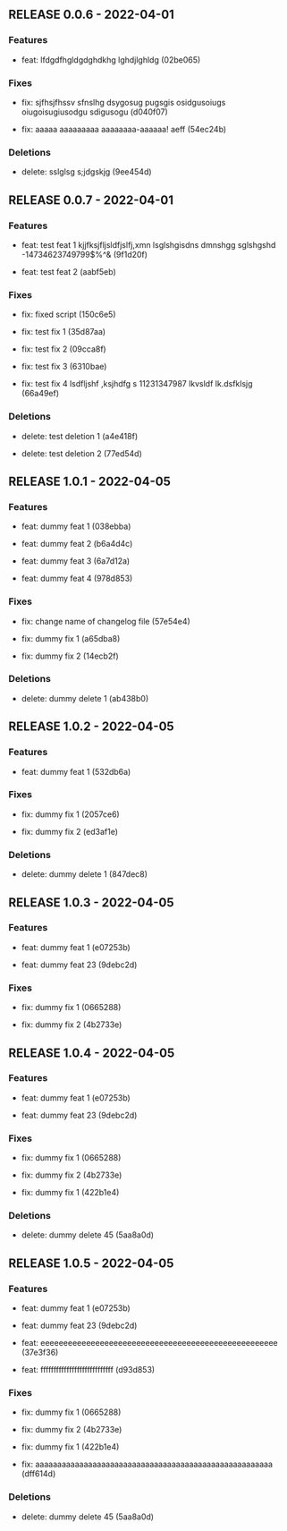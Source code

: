 ## RELEASE 0.0.6 - 2022-04-01
### Features
- feat: lfdgdfhgldgdghdkhg lghdjlghldg (02be065)

### Fixes
- fix: sjfhsjfhssv sfnslhg dsygosug pugsgis osidgusoiugs oiugoisugiusodgu sdigusogu (d040f07)

- fix: aaaaa aaaaaaaaa aaaaaaaa-aaaaaa! aeff (54ec24b)

### Deletions
- delete: sslglsg s;jdgskjg (9ee454d)

## RELEASE 0.0.7 - 2022-04-01
### Features
- feat: test feat 1 kjjfksjfljsldfjslfj,xmn lsglshgisdns dmnshgg sglshgshd -14734623749799$%^& (9f1d20f)

- feat: test feat 2 (aabf5eb)

### Fixes
- fix: fixed script (150c6e5)

- fix: test fix 1 (35d87aa)

- fix: test fix 2 (09cca8f)

- fix: test fix 3 (6310bae)

- fix: test fix 4 lsdfljshf ,ksjhdfg s 11231347987 lkvsldf lk.dsfklsjg (66a49ef)

### Deletions
- delete: test deletion 1 (a4e418f)

- delete: test deletion 2 (77ed54d)

## RELEASE 1.0.1 - 2022-04-05
### Features
- feat: dummy feat 1 (038ebba)

- feat: dummy feat 2 (b6a4d4c)

- feat: dummy feat 3 (6a7d12a)

- feat: dummy feat 4 (978d853)

### Fixes
- fix: change name of changelog file (57e54e4)

- fix: dummy fix 1 (a65dba8)

- fix: dummy fix 2 (14ecb2f)

### Deletions
- delete: dummy delete 1 (ab438b0)

## RELEASE 1.0.2 - 2022-04-05
### Features
- feat: dummy feat 1 (532db6a)

### Fixes
- fix: dummy fix 1 (2057ce6)

- fix: dummy fix 2 (ed3af1e)

### Deletions
- delete: dummy delete 1 (847dec8)

## RELEASE 1.0.3 - 2022-04-05
### Features
- feat: dummy feat 1 (e07253b)

- feat: dummy feat 23 (9debc2d)
### Fixes
- fix: dummy fix 1 (0665288)

- fix: dummy fix 2 (4b2733e)

## RELEASE 1.0.4 - 2022-04-05
### Features
- feat: dummy feat 1 (e07253b)

- feat: dummy feat 23 (9debc2d)

### Fixes
- fix: dummy fix 1 (0665288)

- fix: dummy fix 2 (4b2733e)

- fix: dummy fix 1 (422b1e4)

### Deletions
- delete: dummy delete 45 (5aa8a0d)

## RELEASE 1.0.5 - 2022-04-05
### Features
- feat: dummy feat 1 (e07253b)

- feat: dummy feat 23 (9debc2d)

- feat: eeeeeeeeeeeeeeeeeeeeeeeeeeeeeeeeeeeeeeeeeeeeeeeeeeee (37e3f36)

- feat: ffffffffffffffffffffffffffff (d93d853)

### Fixes
- fix: dummy fix 1 (0665288)

- fix: dummy fix 2 (4b2733e)

- fix: dummy fix 1 (422b1e4)

- fix: aaaaaaaaaaaaaaaaaaaaaaaaaaaaaaaaaaaaaaaaaaaaaaaaaaaaaa (dff614d)

### Deletions
- delete: dummy delete 45 (5aa8a0d)

